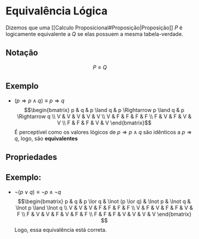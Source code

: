 # Equivalência Lógica
Dizemos que uma [[Calculo Proposicional#Proposição|Proposição]] $P$ é logicamente equivalente a $Q$ se elas possuem a mesma tabela-verdade.

## Notação
$$P \equiv Q$$
## Exemplo
- $(p \Rightarrow p \land q) \equiv p \Rightarrow q$ 
$$\begin{bmatrix}
p & q & p \land q & p \Rightarrow p \land q & p \Rightarrow q \\
V & V & V & V & V \\
V & F & F & F & F \\
F & V & F & V & V \\
F & F & F & V & V 
\end{bmatrix}$$
É perceptível como os valores lógicos de $p \Rightarrow p \land q$ são idênticos a $p \Rightarrow q$, logo, são **equivalentes**


## Propriedades

## Exemplo:
- $\lnot (p \lor q) \equiv \lnot p \land \lnot q$
$$\begin{bmatrix}
p & q & p \lor q & \lnot (p \lor q) & \lnot p & \lnot q & \lnot p \land \lnot q \\
V & V & V & F & F & F & F \\
V & F & V & F & F & V & F \\
F & V & V & F & V & F & F \\
F & F & F & V & V & V & V 
\end{bmatrix} $$
Logo, essa equivalência está correta.